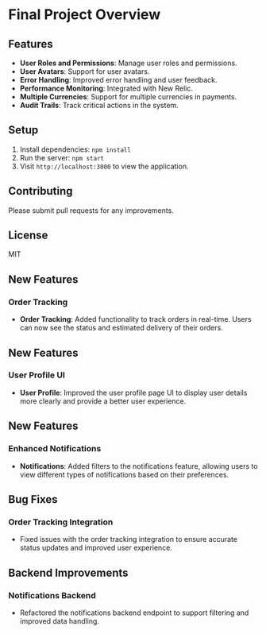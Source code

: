 # Final Project Overview

## Features

- **User Roles and Permissions**: Manage user roles and permissions.
- **User Avatars**: Support for user avatars.
- **Error Handling**: Improved error handling and user feedback.
- **Performance Monitoring**: Integrated with New Relic.
- **Multiple Currencies**: Support for multiple currencies in payments.
- **Audit Trails**: Track critical actions in the system.

## Setup

1. Install dependencies: `npm install`
2. Run the server: `npm start`
3. Visit `http://localhost:3000` to view the application.

## Contributing
Please submit pull requests for any improvements.

## License
MIT
## New Features

### Order Tracking

- **Order Tracking**: Added functionality to track orders in real-time. Users can now see the status and estimated delivery of their orders.
                
## New Features

### User Profile UI

- **User Profile**: Improved the user profile page UI to display user details more clearly and provide a better user experience.
                
## New Features

### Enhanced Notifications

- **Notifications**: Added filters to the notifications feature, allowing users to view different types of notifications based on their preferences.
                
## Bug Fixes

### Order Tracking Integration

- Fixed issues with the order tracking integration to ensure accurate status updates and improved user experience.
                
## Backend Improvements

### Notifications Backend

- Refactored the notifications backend endpoint to support filtering and improved data handling.
                